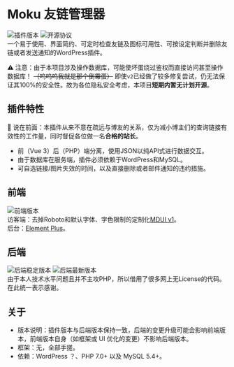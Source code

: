 # Moku 友链管理器
![插件版本](https://img.shields.io/badge/plugin-v2.4.7-blue)
![开源协议](https://img.shields.io/github/license/crrashh1542/moku-linkmanager)  
一个易于使用、界面简约、可定时检查友链及图标可用性、可按设定判断并删除友链或者发送通知的WordPress插件。  
  
⚠️ 注意：由于本项目涉及操作数据库，可能使坏蛋绕过鉴权而直接访问甚至操作数据库！ ~~（呜呜呜我就是那个倒霉蛋）~~ 即使`v2`已经做了较多修复尝试，仍无法保证其100%的安全性。故为各位隐私安全考虑，本项目**短期内暂无计划开源**。

## 插件特性
🚧 说在前面：本插件从来不意在疏远与博友的关系，仅为减小博主们的查询链接有效性的工作量，同时督促各位做一名**合格的站长**。  
* 前（Vue 3）后（PHP）端分离，使用JSON以纯API式进行数据交互。
* 由于数据库在服务端，插件必须依赖于WordPress和MySQL。
* 可自选链接/图片失效的时间，以及直接删除或者邮件通知的违约措施。

## 前端
![前端版本](https://img.shields.io/github/package-json/v/crrashh1542/moku-linkmanager)  
访客端：去掉Roboto和默认字体、字色限制的定制化[MDUI v1](https://mdui.org)。  
后台：[Element Plus](https://element-plus.org)。

## 后端
![后端稳定版本](https://img.shields.io/badge/stable-v2.4.8.240712-blue)
![后端最新版本](https://img.shields.io/badge/latest-v2.4.8.240712-blue)   
由于本人技术水平问题且并不主攻PHP，所以借用了很多网上无License的代码。在此统一表示感谢。  

## 关于
* 版本说明：插件版本与后端版本保持一致，后端的变更升级可能会影响前端版本，前端版本自身（如框架或 UI 优化的变更）不影响后端版本。  
* 框架：无，全部手搓。  
* 依赖：WordPress ？、PHP 7.0+ 以及 MySQL 5.4+。
